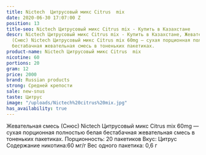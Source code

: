 ```yaml
---
title: Nictech  Цитрусовый микс Citrus  mix
date: 2020-06-30 17:07:00 Z
position: 13
title-seo: Nictech Цитрусовый микс Citrus mix - Купить в Казахстане
descr: Nictech Цитрусовый микс Citrus mix - Купить в Казахстане, Жевательная смесь
  (Снюс) Nictech Цитрусовый микс Citrus mix 60mg — сухая порционная полностью белая
  бестабачная жевательная смесь в тоненьких пакетиках.
product-name: Nictech Цитрусовый микс Citrus  mix
nicotine: 60
portions: 20
gram: 12
price: 2000
brand: Russian products
strong: Средней крепости
sale: new-snus
taste: Цитрус
image: "/uploads/Nictech%20citrus%20mix.jpg"
has_availability: true
---
```


Жевательная смесь (Снюс) Nictech Цитрусовый микс Citrus mix 60mg — сухая порционная полностью белая бестабачная жевательная смесь в тоненьких пакетиках.
Порционность: 20 пакетиков
Вкус: Цитрус
Содержание никотина:60 мг/г
Вес одного пакетика: 0,6 г